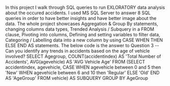 In this project I walk through SQL queries to run EXLORATORY data analysis about the occured accidents. I used MS SQL Server to answer 8 SQL queries in order to have better insights and have better image about the data. The whole project showcases Aggregation & Group By statements, changing columns data types, Trended Analysis / Subquery in a FROM clause, Pivoting into columns, Defining and setting variables to filter data, Categoring / Labelling data into a new column by using CASE WHEN THEN ELSE END AS statements.
The below code is the answer to Question 3 
-- Can you identify any trends in accidents based on the age of vehicle involved?
SELECT Agegroup, COUNT(accidentindex) AS 'Total Number of Accidents', AVG(agevehicle) AS 'AVG Vehicle Age' FROM
(SELECT accidentindex, agevehicle,
CASE 
	WHEN agevehicle between 0 and 5 then 'New'
	WHEN agevehicle between 6 and 10 then 'Regular'
ELSE 'Old'
END AS 'AgeGroup'
FROM vehicle) AS SUBQUERY
GROUP BY AgeGroup
